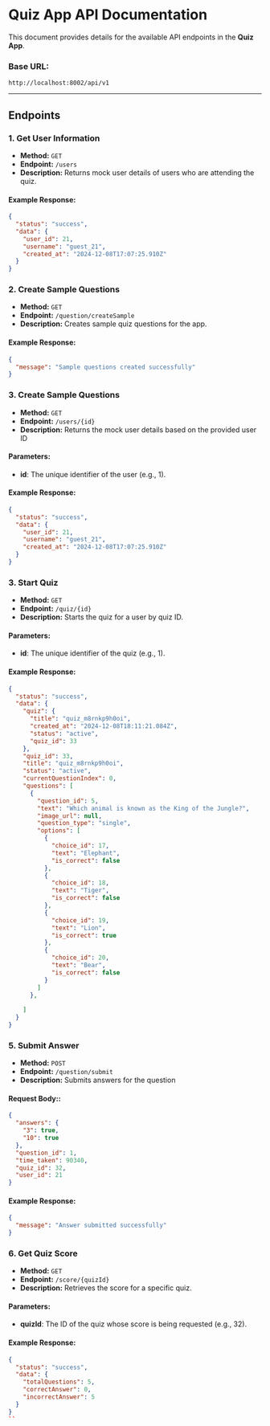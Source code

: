 # Quiz App API Documentation

This document provides details for the available API endpoints in the **Quiz App**.

### **Base URL:**
`http://localhost:8002/api/v1`

---

## **Endpoints**

### **1. Get User Information**
- **Method:** `GET`
- **Endpoint:** `/users`
- **Description:** Returns mock user details of users who are attending the quiz.

#### Example Response:
```json
{
  "status": "success",
  "data": {
    "user_id": 21,
    "username": "guest_21",
    "created_at": "2024-12-08T17:07:25.910Z"
  }
}
```
### **2. Create Sample Questions**
- **Method:** `GET`
- **Endpoint:** `/question/createSample`
- **Description:** Creates sample quiz questions for the app.

#### Example Response:
```json
{
  "message": "Sample questions created successfully"
}
```

### **3. Create Sample Questions**
- **Method:** `GET`
- **Endpoint:** `/users/{id}`
- **Description:** Returns the mock user details based on the provided user ID
#### Parameters:
- **id**: The unique identifier of the user (e.g., 1).
#### Example Response:
```json
{
  "status": "success",
  "data": {
    "user_id": 21,
    "username": "guest_21",
    "created_at": "2024-12-08T17:07:25.910Z"
  }
}
```

### **3. Start Quiz**
- **Method:** `GET`
- **Endpoint:** `/quiz/{id}`
- **Description:** Starts the quiz for a user by quiz ID.
#### Parameters:
- **id**: The unique identifier of the quiz (e.g., 1).
#### Example Response:
```json
{
  "status": "success",
  "data": {
    "quiz": {
      "title": "quiz_m8rnkp9h0oi",
      "created_at": "2024-12-08T18:11:21.084Z",
      "status": "active",
      "quiz_id": 33
    },
    "quiz_id": 33,
    "title": "quiz_m8rnkp9h0oi",
    "status": "active",
    "currentQuestionIndex": 0,
    "questions": [
      {
        "question_id": 5,
        "text": "Which animal is known as the King of the Jungle?",
        "image_url": null,
        "question_type": "single",
        "options": [
          {
            "choice_id": 17,
            "text": "Elephant",
            "is_correct": false
          },
          {
            "choice_id": 18,
            "text": "Tiger",
            "is_correct": false
          },
          {
            "choice_id": 19,
            "text": "Lion",
            "is_correct": true
          },
          {
            "choice_id": 20,
            "text": "Bear",
            "is_correct": false
          }
        ]
      },
      
    ]
  }
}
```
### **5. Submit Answer**
- **Method:** `POST`
- **Endpoint:** `/question/submit`
- **Description:** Submits answers for the question
#### Request Body::
```json
{
  "answers": {
    "3": true,
    "10": true
  },
  "question_id": 1,
  "time_taken": 90340,
  "quiz_id": 32,
  "user_id": 21
}
```
#### Example Response:
```json
{
  "message": "Answer submitted successfully"
}
```

### **6. Get Quiz Score**
- **Method:** `GET`
- **Endpoint:** `/score/{quizId}`
- **Description:** Retrieves the score for a specific quiz.
#### Parameters:
- **quizId**: The ID of the quiz whose score is being requested (e.g., 32).
#### Example Response:
```json
{
  "status": "success",
  "data": {
    "totalQuestions": 5,
    "correctAnswer": 0,
    "incorrectAnswer": 5
  }
}
``

